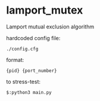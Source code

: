 # lamport_mutex

Lamport mutual exclusion algorithm

hardcoded config file: 

```./config.cfg```

format: 

```{pid} {port_number}```

to stress-test:

```$:python3 main.py```
